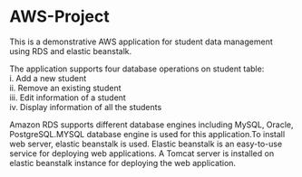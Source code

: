 # AWS-Project
This is a demonstrative AWS application for student data management using RDS and elastic beanstalk.

The application supports four database operations on student table:<br>
i.	Add a new student <br>
ii.	Remove an existing student <br>
iii.	Edit information of a student <br>
iv.	Display information of all the students <br>


Amazon RDS supports different database engines including MySQL, Oracle, PostgreSQL.MYSQL database engine is used 
for this application.To install web server, elastic beanstalk is used. Elastic beanstalk is an easy-to-use service 
for deploying web applications. A Tomcat server is installed on elastic beanstalk instance for deploying the web application. 
